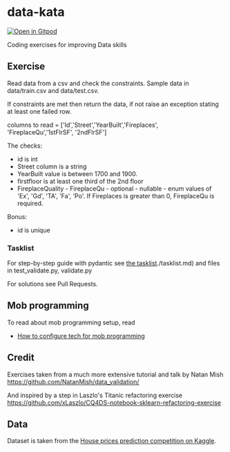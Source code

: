 # data-kata
[![Open in Gitpod](https://gitpod.io/button/open-in-gitpod.svg)](https://gitpod.io/#https://github.com/Real-Estate-Kata/real-estate-pydantic-kata)

Coding exercises for improving Data skills




## Exercise

Read data from a csv and check the constraints. Sample data in data/train.csv and data/test.csv.

If constraints are met then return the data, if not raise an exception stating at least one failed row.

columns to read = ['Id','Street','YearBuilt','Fireplaces', 'FireplaceQu','1stFlrSF', '2ndFlrSF']

The checks:

 - id is int
 - Street column is a string
 - YearBuilt value is between 1700 and 1900.
 - firstfloor is at least one third of the 2nd floor
 - FireplaceQuality - FireplaceQu - optional - nullable - enum values of 'Ex', 'Gd', 'TA', 'Fa', 'Po'. If Fireplaces is greater than 0, FireplaceQu is required.
 

 Bonus:
 - id is unique

### Tasklist

For step-by-step guide with pydantic see [the tasklist]()./tasklist.md) and files in test_validate.py, validate.py

For solutions see Pull Requests.

## Mob programming

To read about mob programming setup, read 

- [How to configure tech for mob programming](mob-programming.md)

## Credit

Exercises taken from a much more extensive tutorial and talk by Natan Mish
https://github.com/NatanMish/data_validation/

And inspired by a step in Laszlo's Titanic refactoring exercise  https://github.com/xLaszlo/CQ4DS-notebook-sklearn-refactoring-exercise


## Data

Dataset is taken from the [House prices 
prediction competition on Kaggle](https://www.kaggle.com/competitions/home-data-for-ml-course/data). 


